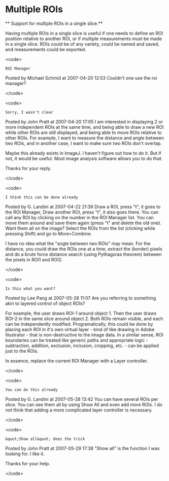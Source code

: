 # Multiple ROIs

** Support for multiple ROIs in a single slice.**

Having multiple ROIs in a single slice is useful if one needs to define
an ROI position relative to another ROI, or if multiple measurements
must be made in a single slice. ROIs could be of any variety, could be
named and saved, and measurements could be exported.

\<code\>

    ROI Manager

Posted by Michael Schmid at 2007-04-20 12:53 Couldn\'t one use the roi
manager?

\</code\>

\<code\>

    Sorry, I wasn't clear

Posted by John Pratt at 2007-04-20 17:05 I am interested in displaying 2
or more independent ROIs at the same time, and being able to draw a new
ROI while other ROIs are still displayed, and being able to move ROIs
relative to other ROIs. For example, I want to measure the distance and
angle between two ROIs, and in another case, I want to make sure two
ROIs don\'t overlap.

Maybe this already exists in ImageJ. I haven\'t figure out how to do it.
But if not, it would be useful. Most image analysis software allows you
to do that.

Thanks for your reply.

\</code\>

\<code\>

    I think this can be done already

Posted by G. Landini at 2007-04-22 21:39 Draw a ROI, press \"t\", it
goes to the ROI Manager, Draw another ROI, press \"t\", it also goes
there. You can call any ROI by clicking on the number in the ROI Manager
list. You can move them around and save them again (press \"t\" and
delete the old one). Want them all on the image? Select the ROIs from
the list (clicking while pressing Shift) and go to More\>Combine.

I have no idea what the \"angle between two ROIs\" may mean. For the
distance, you could draw the ROIs one at a time, extract the (border)
pixels and do a brute force distance search (using Pythagoras theorem)
between the pixels in ROI1 and ROI2.

\</code\>

\<code\>

    Is this what you want?

Posted by Lee Pang at 2007-05-26 11:07 Are you referring to something
akin to layered control of object ROIs?

For example, the user draws ROI-1 around object 1. Then the user draws
ROI-2 in the same slice around object 2. Both ROIs remain visible, and
each can be independently modified. Programatically, this could be done
by placing each ROI in it\'s own virtual layer - kind of like drawing in
Adobe Illustrator - that is non-destructive to the image data. In a
similar sense, ROI boundaries can be treated like generic paths and
appropriate logic - subtraction, addition, exclusion, inclusion,
cropping, etc. - can be applied just to the ROIs.

In essence, replace the current ROI Manager with a Layer controller.

\</code\>

\<code\>

    You can do this already

Posted by G. Landini at 2007-05-28 13:42 You can have several ROIs per
slice. You can see them all by using Show All and even add more ROIs. I
do not think that adding a more complicated layer controller is
necessary.

\</code\>

\<code\>

    &quot;Show all&quot; does the trick

Posted by John Pratt at 2007-05-29 17:38 \"Show all\" is the function I
was looking for. I like it.

Thanks for your help.

\</code\>
